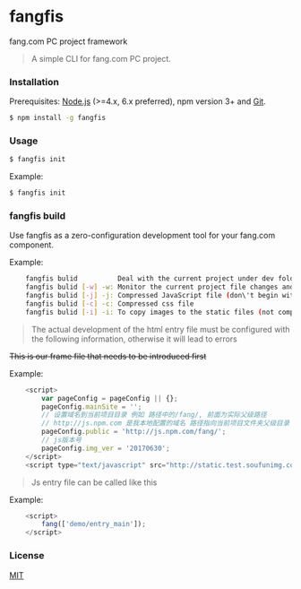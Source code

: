 # fangfis
fang.com PC project framework
> A simple CLI for fang.com PC project.

### Installation

Prerequisites: [Node.js](https://nodejs.org/en/) (>=4.x, 6.x preferred), npm version 3+ and [Git](https://git-scm.com/).

``` bash
$ npm install -g fangfis
```

### Usage

``` bash
$ fangfis init
```

Example:

``` bash
$ fangfis init
```


### fangfis build

Use fangfis as a zero-configuration development tool for your fang.com component.

Example:

``` bash
    fangfis bulid          Deal with the current project under dev folder all the files (css, img, js)
    fangfis bulid [-w] -w: Monitor the current project file changes and build them automatically
    fangfis bulid [-j] -j: Compressed JavaScript file (don\'t begin with entery_ JavaScript files)
    fangfis bulid [-c] -c: Compressed css file
    fangfis bulid [-i] -i: To copy images to the static files (not compressed)
```

> The actual development of the html entry file must be configured with the following information, otherwise it will lead to errors

~~This is our frame file that needs to be introduced first~~

Example:

``` javascript
    <script>
        var pageConfig = pageConfig || {};
        pageConfig.mainSite = '';
        // 设置域名到当前项目目录 例如 路径中的/fang/, 前面为实际父级路径
        // http://js.npm.com 是我本地配置的域名 路径指向当前项目文件夹父级目录
        pageConfig.public = 'http://js.npm.com/fang/';
        // js版本号
        pageConfig.img_ver = '20170630';
    </script>
    <script type="text/javascript" src="http://static.test.soufunimg.com/common_m/pc_public/fangjs/build/fang2.3.1.js"></script>
```

> Js entry file can be called like this

Example:

``` javascript
    <script>
        fang(['demo/entry_main']);
    </script>
```



### License

[MIT](http://opensource.org/licenses/MIT)
